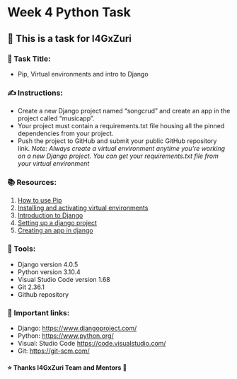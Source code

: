 # Week 4 Python Task 
## 📝 This is a task for I4GxZuri
### 📜 Task Title: 
- Pip, Virtual environments and intro to Django
### ✍ Instructions:
- Create a new Django project named “songcrud” and create an app in the project called “musicapp”. 
- Your project must contain a requirements.txt file housing all the pinned dependencies from your project. 
- Push the project to GitHub and submit your public GitHub repository link.
*Note: Always create a virtual environment anytime you're working on a new Django project. You can get your requirements.txt file from your virtual environment*
### 📚 Resources:
1. [How to use Pip](https://www.youtube.com/watch?v=DLONio11J94&list=PLxuUHF3OiqfUre0fws5Y33YMfGJnzTBMZ&index=7)
2. [Installing and activating virtual environments](https://www.youtube.com/watch?v=0Gv7xeYsGGA&list=PLxuUHF3OiqfWAITD4gPUHZ1GcYRqmyF7P&index=42)
3. [Introduction to Django](https://www.youtube.com/watch?v=SRiVE6ibgaU&t=1860s)
4. [Setting up a django project](https://www.youtube.com/watch?v=xE_9JXYYGvg&list=PLxuUHF3OiqfWAITD4gPUHZ1GcYRqmyF7P&index=44)
5. [Creating an app in django](https://www.youtube.com/watch?v=DNeZ0vxV7vw&list=PLxuUHF3OiqfWAITD4gPUHZ1GcYRqmyF7P&index=45&t=106s)
### 🔧 Tools:
- Django version 4.0.5 
- Python version 3.10.4
- Visual Studio Code version 1.68 
- Git 2.36.1
- Github repository
### 📌 Important links:
- Django: https://www.djangoproject.com/
- Python: https://www.python.org/
- Visual: Studio Code https://code.visualstudio.com/
- Git: https://git-scm.com/
#### ⭐ Thanks I4GxZuri Team and Mentors 🏅
